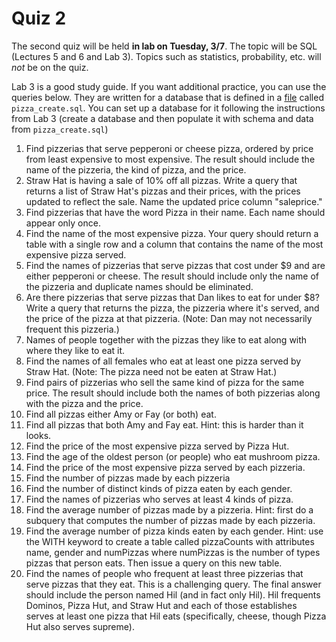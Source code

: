 # Quiz 2

The second quiz will be held **in lab on Tuesday, 3/7**.  The topic will be SQL (Lectures 5 and 6 and Lab 3).  Topics such as statistics, probability, etc. will *not* be on the quiz.

Lab 3 is a good study guide.  If you want additional practice, you can use the queries below.  They are written for a database that is defined in a [file](pizza_create.sql) called `pizza_create.sql`.  You can set up a database for it following the instructions from Lab 3 (create a database and then populate it with schema and data from `pizza_create.sql`)

1. Find pizzerias that serve pepperoni or cheese pizza, ordered by price from least expensive to most expensive.  The result should include the name of the pizzeria, the kind of pizza, and the price. 
2. Straw Hat is having a sale of 10% off all pizzas.  Write a query that returns a list of Straw Hat's pizzas and their prices, with the prices updated to reflect the sale.  Name the updated price column "saleprice." 
3. Find pizzerias that have the word Pizza in their name.  Each name should appear only once. 
4. Find the name of the most expensive pizza.  Your query should return a table with a single row and a column that contains the name of the most expensive pizza served. 
5. Find the names of pizzerias that serve pizzas that cost under \$9 and are either pepperoni or cheese.  The result should include only the name of the pizzeria and duplicate names should be eliminated. 
6. Are there pizzerias that serve pizzas that Dan likes to eat for under \$8?  Write a query that returns the pizza, the pizzeria where it's served, and the price of the pizza at that pizzeria.  (Note: Dan may not necessarily frequent this pizzeria.) 
7. Names of people together with the pizzas they like to eat along with where they like to eat it.   
8. Find the names of all females who eat at least one pizza served by Straw Hat. (Note: The pizza need not be eaten at Straw Hat.) 
9. Find pairs of pizzerias who sell the same kind of pizza for the same price.  The result should include both the names of both pizzerias along with the pizza and the price. 
10. Find all pizzas either Amy or Fay (or both) eat. 
11. Find all pizzas that both Amy and Fay eat.  Hint: this is harder than it looks. 
12. Find the price of the most expensive pizza served by Pizza Hut. 
13. Find the age of the oldest person (or people) who eat mushroom pizza. 
14. Find the price of the most expensive pizza served by each pizzeria. 
15. Find the number of pizzas made by each pizzeria 
16. Find the number of distinct kinds of pizza eaten by each gender. 
17. Find the names of pizzerias who serves at least 4 kinds of pizza. 
18. Find the average number of pizzas made by a pizzeria.  Hint: first do a subquery that computes the number of pizzas made by each pizzeria. 
19. Find the average number of pizza kinds eaten by each gender.  Hint: use the WITH keyword to create a table called pizzaCounts with attributes name, gender and numPizzas where numPizzas is the number of types pizzas that person eats.  Then issue a query on this new table. 
20. Find the names of people who frequent at least three pizzerias that serve pizzas that they eat.  This is a challenging query.  The final answer should include the person named Hil (and in fact only Hil).  Hil frequents Dominos, Pizza Hut, and Straw Hut and each of those establishes serves at least one pizza that Hil eats (specifically, cheese, though Pizza Hut also serves supreme). 
